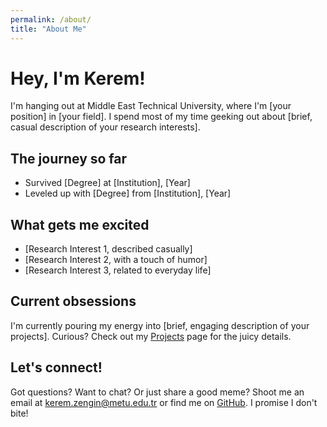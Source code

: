 ```yaml
---
permalink: /about/
title: "About Me"
---
```


# Hey, I'm Kerem!

I'm hanging out at Middle East Technical University, where I'm [your position] in [your field]. I spend most of my time geeking out about [brief, casual description of your research interests].

## The journey so far

- Survived [Degree] at [Institution], [Year]
- Leveled up with [Degree] from [Institution], [Year]

## What gets me excited

- [Research Interest 1, described casually]
- [Research Interest 2, with a touch of humor]
- [Research Interest 3, related to everyday life]

## Current obsessions

I'm currently pouring my energy into [brief, engaging description of your projects]. Curious? Check out my [Projects](/projects/) page for the juicy details.

## Let's connect!

Got questions? Want to chat? Or just share a good meme? Shoot me an email at kerem.zengin@metu.edu.tr or find me on [GitHub](https://github.com/kerem-z). I promise I don't bite!